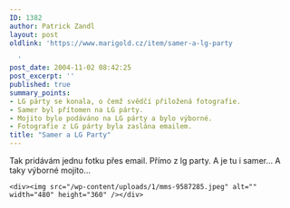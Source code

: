 ```yaml
---
ID: 1382
author: Patrick Zandl
layout: post
oldlink: 'https://www.marigold.cz/item/samer-a-lg-party

  '
post_date: 2004-11-02 08:42:25
post_excerpt: ''
published: true
summary_points:
- LG párty se konala, o čemž svědčí přiložená fotografie.
- Samer byl přítomen na LG párty.
- Mojito bylo podáváno na LG párty a bylo výborné.
- Fotografie z LG párty byla zaslána emailem.
title: "Samer a LG Party"
---
```


<p>
Tak pridávám jednu fotku přes email. Přímo z lg party. A je tu i samer... A taky výborné mojito...</p>

	<div><img src="/wp-content/uploads/1/mms-9587285.jpeg" alt="" width="480" height="360" /></div>